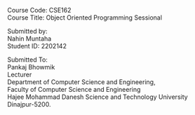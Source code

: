 <p>Course Code: CSE162<br>
Course Title: Object Oriented Programming Sessional</p>

<p>Submitted by: <br>
Nahin Muntaha<br>
Student ID: 2202142</p>

<p>Submitted To:<br>
Pankaj Bhowmik<br>
Lecturer<br>
Department of Computer Science and Engineering,<br>
Faculty of Computer Science and Engineering<br>
Hajee Mohammad Danesh Science and Technology University<br>
Dinajpur-5200.</p>
